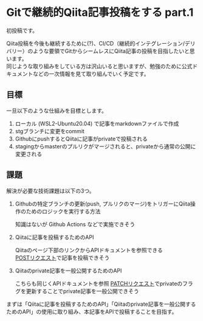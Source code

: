 # Gitで継続的Qiita記事投稿をする part.1

初投稿です。  

Qiita投稿を今後も継続するために(?)、CI/CD（継続的インテグレーション/デリバリー）のような要領でGitからシームレスにQiita記事の投稿を目指したいと思います。  
同じような取り組みをしている方は沢山いると思いますが、勉強のために公式ドキュメントなどの一次情報を見て取り組んでいく予定です。 


## 目標
一旦以下のような仕組みを目標とします。

1. ローカル (WSL2-Ubuntu20.04) で記事をmarkdownファイルで作成
1. stgブランチに変更をcommit
1. GithubにpushするとQiitaに記事がprivateで投稿される
1. stagingからmasterのプルリクがマージされると、privateから通常の公開に変更される


## 課題
解決が必要な技術課題は以下の3つ。

1. Githubの特定ブランチの更新(push, プルリクのマージ)をトリガーにQiita操作のためのロジックを実行する方法

    知識はないが Github Actions などで実施できそう

1. Qiitaに記事を投稿するためのAPI

    Qiitaのページ下部のリンクからAPIドキュメントを参照できる  
    [POSTリクエスト](https://qiita.com/api/v2/docs#post-apiv2items)で記事を投稿できそう

1. Qiitaのprivate記事を一般公開するためのAPI

    こちらも同じくAPIドキュメントを参照
    [PATCHリクエスト](https://qiita.com/api/v2/docs#patch-apiv2itemsitem_id)でprivateのフラグを更新することでprivate記事を一般公開できそう


まずは「Qiitaに記事を投稿するためのAPI」「Qiitaのprivate記事を一般公開するためのAPI」の使用に取り組み、本記事をAPIで投稿することを目指す。


